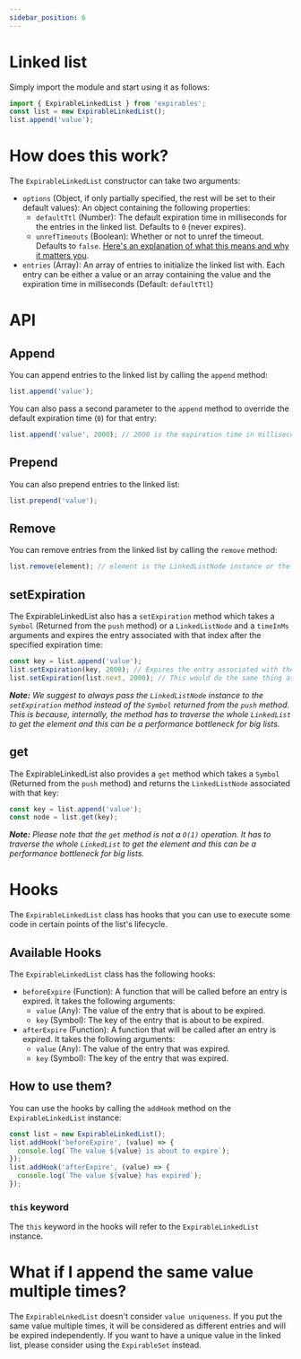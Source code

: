 ```yaml
---
sidebar_position: 6
---
```


# Linked list

Simply import the module and start using it as follows:

```js
import { ExpirableLinkedList } from 'expirables';
const list = new ExpirableLinkedList();
list.append('value');
```

# How does this work?

The `ExpirableLinkedList` constructor can take two arguments:

- `options` (Object, if only partially specified, the rest will be set to their default values): An object containing the following properties:
  - `defaultTtl` (Number): The default expiration time in milliseconds for the entries in the linked list. Defaults to `0` (never expires).
  - `unrefTimeouts` (Boolean): Whether or not to unref the timeout. Defaults to `false`. [Here's an explanation of what this means and why it matters you](https://nodejs.org/api/timers.html#timeoutunref).
- `entries` (Array): An array of entries to initialize the linked list with. Each entry can be either a value or an array containing the value and the expiration time in milliseconds (Default: `defaultTtl`)

# API

## Append

You can append entries to the linked list by calling the `append` method:

```js
list.append('value');
```

You can also pass a second parameter to the `append` method to override the default expiration time (`0`) for that entry:

```js
list.append('value', 2000); // 2000 is the expiration time in milliseconds for this entry
```

## Prepend

You can also prepend entries to the linked list:

```js
list.prepend('value');
```

## Remove

You can remove entries from the linked list by calling the `remove` method:

```js
list.remove(element); // element is the LinkedListNode instance or the Symbol returned from the append method
```

## setExpiration

The ExpirableLinkedList also has a `setExpiration` method which takes a `Symbol` (Returned from the `push` method) or a `LinkedListNode` and a `timeInMs` arguments and expires the entry associated with that index after the specified expiration time:

```js
const key = list.append('value');
list.setExpiration(key, 2000); // Expires the entry associated with the index 0 after 2000 milliseconds
list.setExpiration(list.next, 2000); // This would do the same thing as the previous line
```

_**Note:** We suggest to always pass the `LinkedListNode` instance to the `setExpiration` method instead of the `Symbol` returned from the `push` method. This is because, internally, the method has to traverse the whole `LinkedList` to get the element and this can be a performance bottleneck for big lists._

## get

The ExpirableLinkedList also provides a `get` method which takes a `Symbol` (Returned from the `push` method) and returns the `LinkedListNode` associated with that key:

```js
const key = list.append('value');
const node = list.get(key);
```

_**Note:** Please note that the `get` method is not a `O(1)` operation. It has to traverse the whole `LinkedList` to get the element and this can be a performance bottleneck for big lists._

# Hooks

The `ExpirableLinkedList` class has hooks that you can use to execute some code in certain points of the list's lifecycle.

## Available Hooks

The `ExpirableLinkedList` class has the following hooks:

- `beforeExpire` (Function): A function that will be called before an entry is expired. It takes the following arguments:
  - `value` (Any): The value of the entry that is about to be expired.
  - `key` (Symbol): The key of the entry that is about to be expired.
- `afterExpire` (Function): A function that will be called after an entry is expired. It takes the following arguments:
  - `value` (Any): The value of the entry that was expired.
  - `key` (Symbol): The key of the entry that was expired.

## How to use them?

You can use the hooks by calling the `addHook` method on the `ExpirableLinkedList` instance:

```js
const list = new ExpirableLinkedList();
list.addHook('beforeExpire', (value) => {
  console.log(`The value ${value} is about to expire`);
});
list.addHook('afterExpire', (value) => {
  console.log(`The value ${value} has expired`);
});
```

### `this` keyword

The `this` keyword in the hooks will refer to the `ExpirableLinkedList` instance.

# What if I append the same value multiple times?

The `ExpirableLnkedList` doesn't consider `value uniqueness`. If you put the same value multiple times, it will be considered as different entries and will be expired independently. If you want to have a unique value in the linked list, please consider using the `ExpirableSet` instead.
